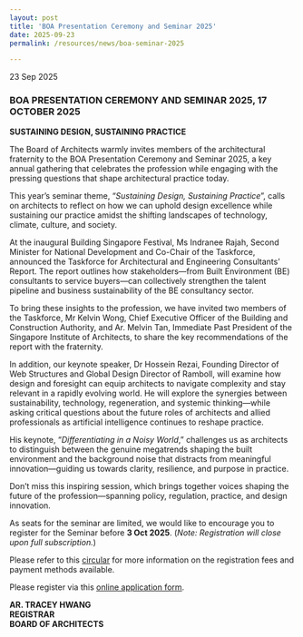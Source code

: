 ```yaml
---
layout: post
title: 'BOA Presentation Ceremony and Seminar 2025'
date: 2025-09-23
permalink: /resources/news/boa-seminar-2025

---
```


23 Sep 2025

### **BOA PRESENTATION CEREMONY AND SEMINAR 2025, 17 OCTOBER 2025** <br/>

**SUSTAINING DESIGN, SUSTAINING PRACTICE** <br/>

The Board of Architects warmly invites members of the architectural fraternity to the BOA Presentation Ceremony and Seminar 2025, a key annual gathering that celebrates the profession while engaging with the pressing questions that shape architectural practice today. <br/>

This year’s seminar theme, “_Sustaining Design, Sustaining Practice_”, calls on architects to reflect on how we can uphold design excellence while sustaining our practice amidst the shifting landscapes of technology, climate, culture, and society. <br/>

At the inaugural Building Singapore Festival, Ms Indranee Rajah, Second Minister for National Development and Co-Chair of the Taskforce, announced the Taskforce for Architectural and Engineering Consultants’ Report. The report outlines how stakeholders—from Built Environment (BE) consultants to service buyers—can collectively strengthen the talent pipeline and business sustainability of the BE consultancy sector. <br/>

To bring these insights to the profession, we have invited two members of the Taskforce, Mr Kelvin Wong, Chief Executive Officer of the Building and Construction Authority, and Ar. Melvin Tan, Immediate Past President of the Singapore Institute of Architects, to share the key recommendations of the report with the fraternity. <br/>

In addition, our keynote speaker, Dr Hossein Rezai, Founding Director of Web Structures and Global Design Director of Ramboll, will examine how design and foresight can equip architects to navigate complexity and stay relevant in a rapidly evolving world. He will explore the synergies between sustainability, technology, regeneration, and systemic thinking—while asking critical questions about the future roles of architects and allied professionals as artificial intelligence continues to reshape practice. <br/>

His keynote, “_Differentiating in a Noisy World_,” challenges us as architects to distinguish between the genuine megatrends shaping the built environment and the background noise that distracts from meaningful innovation—guiding us towards clarity, resilience, and purpose in practice. <br/>

Don’t miss this inspiring session, which brings together voices shaping the future of the profession—spanning policy, regulation, practice, and design innovation. <br/>

As seats for the seminar are limited, we would like to encourage you to register for the Seminar before **3 Oct 2025**. (_Note: Registration will close upon full subscription._) 

Please refer to this [circular]({{site.baseurl}}/files/Circular_BOA_Seminar_2025.pdf) for more information on the registration fees and payment methods available. <br/>    

Please register via this [online application form](https://go.gov.sg/boa-seminar-2025). <br/>

**AR. TRACEY HWANG** <br/>
**REGISTRAR** <br/>
**BOARD OF ARCHITECTS**
